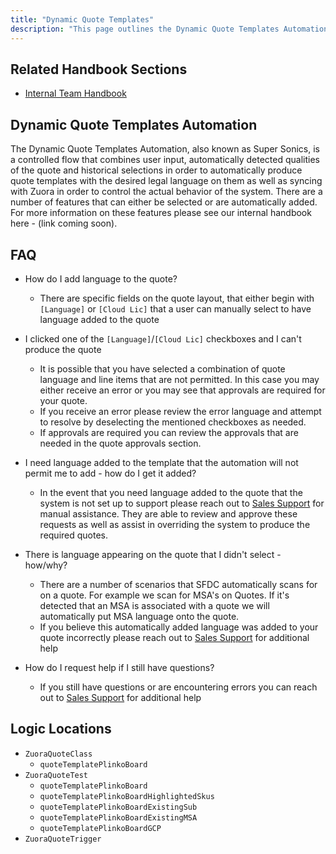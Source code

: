 ```yaml
---
title: "Dynamic Quote Templates"
description: "This page outlines the Dynamic Quote Templates Automation in Salesforce that supported the Super Sonics project. It includes both information for the end user, answers frequently asked questions as well as highlights the location of the related technical logic in the code."
---
```


## Related Handbook Sections

- [Internal Team Handbook](https://example_company-com.example_company.io/licensing/)

## Dynamic Quote Templates Automation

The Dynamic Quote Templates Automation, also known as Super Sonics, is a controlled flow that combines user input, automatically detected qualities of the quote and historical selections in order to automatically produce quote templates with the desired legal language on them as well as syncing with Zuora in order to control the actual behavior of the system. There are a number of features that can either be selected or are automatically added. For more information on these features please see our internal handbook here - (link coming soon).

## FAQ

- How do I add language to the quote?
  - There are specific fields on the quote layout, that either begin with `[Language]` or `[Cloud Lic]` that a user can manually select to have language added to the quote

- I clicked one of the `[Language]`/`[Cloud Lic]` checkboxes and I can't produce the quote
  - It is possible that you have selected a combination of quote language and line items that are not permitted. In this case you may either receive an error or you may see that approvals are required for your quote.
  - If you receive an error please review the error language and attempt to resolve by deselecting the mentioned checkboxes as needed.
  - If approvals are required you can review the approvals that are needed in the quote approvals section.

- I need language added to the template that the automation will not permit me to add - how do I get it added?
  - In the event that you need language added to the quote that the system is not set up to support please reach out to [Sales Support](/handbook/sales/field-operations/sales-operations/) for manual assistance. They are able to review and approve these requests as well as assist in overriding the system to produce the required quotes.

- There is language appearing on the quote that I didn't select - how/why?
  - There are a number of scenarios that SFDC automatically scans for on a quote. For example we scan for MSA's on Quotes. If it's detected that an MSA is associated with a quote we will automatically put MSA language onto the quote.
  - If you believe this automatically added language was added to your quote incorrectly please reach out to [Sales Support](/handbook/sales/field-operations/sales-operations/) for additional help

- How do I request help if I still have questions?
  - If you still have questions or are encountering errors you can reach out to [Sales Support](/handbook/sales/field-operations/sales-operations/) for additional help

## Logic Locations

- `ZuoraQuoteClass`
  - `quoteTemplatePlinkoBoard`
- `ZuoraQuoteTest`
  - `quoteTemplatePlinkoBoard`
  - `quoteTemplatePlinkoBoardHighlightedSkus`
  - `quoteTemplatePlinkoBoardExistingSub`
  - `quoteTemplatePlinkoBoardExistingMSA`
  - `quoteTemplatePlinkoBoardGCP`
- `ZuoraQuoteTrigger`
